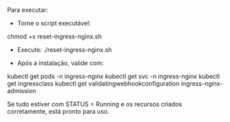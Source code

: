 Para executar:

- Torne o script executável: 

chmod +x reset-ingress-nginx.sh

- Execute:
./reset-ingress-nginx.sh

- Após a instalação, valide com:

kubectl get pods -n ingress-nginx
kubectl get svc -n ingress-nginx
kubectl get ingressclass
kubectl get validatingwebhookconfiguration ingress-nginx-admission

Se tudo estiver com STATUS = Running e os recursos criados corretamente, está pronto para uso.
